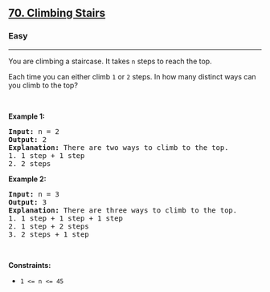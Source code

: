 <h2><a href="https://leetcode.com/problems/climbing-stairs/">70. Climbing Stairs</a></h2><h3>Easy</h3><hr><div><p>You are climbing a staircase. It takes <code>n</code> steps to reach the top.</p>

<p>Each time you can either climb <code>1</code> or <code>2</code> steps. In how many distinct ways can you climb to the top?</p>

<p>&nbsp;</p>
<p><strong class="example">Example 1:</strong></p>

<pre><strong>Input:</strong> n = 2
<strong>Output:</strong> 2
<strong>Explanation:</strong> There are two ways to climb to the top.
1. 1 step + 1 step
2. 2 steps
</pre>

<p><strong class="example">Example 2:</strong></p>

<pre><strong>Input:</strong> n = 3
<strong>Output:</strong> 3
<strong>Explanation:</strong> There are three ways to climb to the top.
1. 1 step + 1 step + 1 step
2. 1 step + 2 steps
3. 2 steps + 1 step
</pre>

<p>&nbsp;</p>
<p><strong>Constraints:</strong></p>

<ul>
	<li><code>1 &lt;= n &lt;= 45</code></li>
</ul>
</div>
